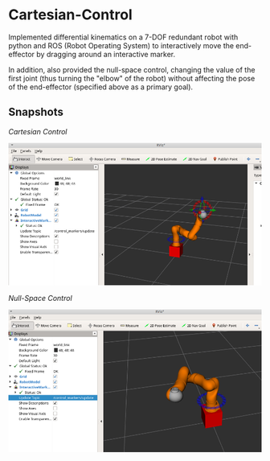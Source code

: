 # Cartesian-Control
Implemented differential kinematics on a 7-DOF redundant robot with python and ROS (Robot Operating System) to interactively move the end-effector by dragging around an interactive marker.

In addition, also provided the null-space control, changing the value of the first joint (thus turning the "elbow" of the robot) without affecting the pose of the end-effector (specified above as a primary goal).

## Snapshots
<p><i>Cartesian Control</i></p>
<img src="cartesian_control.png">


<p><i>Null-Space Control</i></p>
<img src="null_space_control.png">
